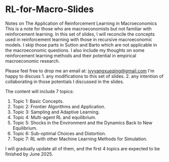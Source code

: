 # RL-for-Macro-Slides
Notes on The Application of Reinforcement Learning in Macroeconomics
This is a note for those who are macroeconomists but not familiar with reinforcement learning.
In this set of slides, I will reconcile the concepts used in reinforcement learning with those in recursive macroeconomic models. I skip those parts in Sutton and Barto which are not applicable in the macroeconomic questions.
I also include my thoughts on some reinforcement learning methods and their potential in empirical macroeconomic research.

Please feel free to drop me an email at: ivyyangxueqing@gmail.com
I'm happy to discuss 1. any modifications to this set of slides.
                     2. any intention of collaborating in those potentials I discussed in the slides.
                  

The content will include 7 topics:

1. Topic 1: Basic Concepts. 
2. Topic 2: Frontier Algorithms and Application.
3. Topic 3: Sampling and Adaptive Learning.
4. Topic 4: Multi-agent RL and equilibrium.
5. Topic 5: Shocks in the Environment and the Dynamics Back to New Equilibrium.
6. Topic 6: Sub-optimal Choices and Distortion.
7. Topic 7: RL with other Machine Learning Methods for Simulation.

I will gradually update all of them, and the first 4 topics are expected to be finished by June 2025. 
